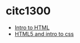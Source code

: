 # citc1300
   
<ul> 
<li> <a href="intro_to_html/index.html" target="_blank">Intro to HTML</a>
</li>

<li>
<a href="HTML5_intro_to_css/index.html" target="_blank">HTML5 and intro to css</a>
</li>
</ul>